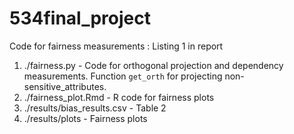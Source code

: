 # 534final_project

Code for fairness measurements : Listing 1 in report
1. ./fairness.py - Code for orthogonal projection and dependency measurements.
   Function `get_orth` for projecting non-sensitive_attributes.
2. ./fairness_plot.Rmd - R code for fairness plots
3. ./results/bias_results.csv - Table 2
4. ./results/plots - Fairness plots
